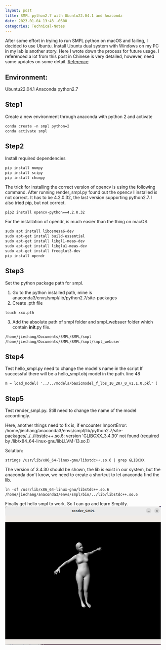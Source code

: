 ```yaml
---
layout: post
title: SMPL python2.7 with Ubuntu22.04.1 and Anaconda
date: 2023-01-04 13:43 -0600
categories: Technical-Notes
---
```

After some effort in trying to run SMPL python on macOS and failing, I decided to use Ubuntu.
Install Ubuntu dual system with Windows on my PC in my lab is another story.
Here I wrote down the process for future usage. I referenced a lot from this post in Chinese is very detailed, however, need some updates on some detail. [Reference](https://blog.csdn.net/weixin_42145554/article/details/111381447)

## Environment:
Ubuntu22.04.1
Anaconda 
python2.7

## Step1
Create a new environment through anaconda with python 2 and activate
```
conda create -n smpl python=2
conda activate smpl
```

## Step2
Install required dependencies
```
pip install numpy
pip install scipy
pip install chumpy
```
The trick for installing the correct version of opencv is using the following command. After running render_smpl.py found out the opencv I installed is not correct. It has to be 4.2.0.32, the last version supporting python2.7. I also tried pip, but not correct.

```
pip2 install opencv-python==4.2.0.32
```

For the installation of opendr, is much easier than the thing on macOS.

```
sudo apt install libosmesa6-dev
sudo apt-get install build-essential
sudo apt-get install libgl1-meas-dev
sudo apt-get install libglu1-meas-dev
sudo apt-get install freeglut3-dev
pip install opendr
```

## Step3
Set the python package path for smpl.
1. Go to the python installed path, mine is anaconda3/envs/smpl/lib/python2.7/site-packages
2. Create .pth file
```
touch xxx.pth
```
3. Add the absolute path of smpl folder and smpl_websuer folder which contain __init__.py file.
```
/home/jiechang/Documents/SMPL/SMPL/smpl
/home/jiechang/Documents/SMPL/SMPL/smpl/smpl_webuser
```

## Step4
Test hello_smpl.py
need to change the model's name in the script If successful there will be a hello_smpl.obj model in the path.
line 48
```
m = load_model( '../../models/basicmodel_f_lbs_10_207_0_v1.1.0.pkl' )
```

## Step5
Test render_smpl.py.
Still need to change the name of the model accordingly.

Here, another things need to fix is,
if encounter 
ImportError: /home/jiechang/anaconda3/envs/smpl/lib/python2.7/site-packages/../../libstdc++.so.6: version 'GLIBCXX_3.4.30' not found (required by /lib/x84_64-linux-gnu/libLLVM-13.so.1)

Solution:
```
strings /usr/lib/x86_64-linux-gnu/libstdc++.so.6 | grep GLIBCXX
```
The version of 3.4.30 should be shown, the lib is exist in our system, but the anaconda don't know, we need to create a shortcut to let anaconda find the lib.
```
ln -sf /usr/lib/x86_64-linux-gnu/libstdc++.so.6 /home/jiechang/anaconda3/envs/smpl/bin/../lib/libstdc++.so.6
```

Finally get hello smpl to work. So I can go and learn Smplify.
![Result](/assets/images/render_smpl.png)